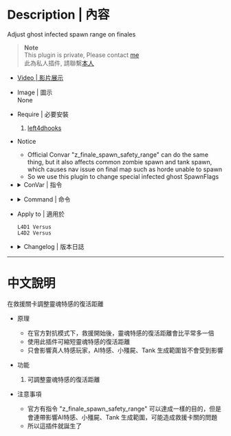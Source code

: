 # Description | 內容
Adjust ghost infected spawn range on finales

> __Note__ <br/>
This plugin is private, Please contact [me](https://github.com/fbef0102/Game-Private_Plugin#私人插件列表-private-plugins-list)<br/>
此為私人插件, 請聯繫[本人](https://github.com/fbef0102/Game-Private_Plugin#私人插件列表-private-plugins-list)

* [Video | 影片展示](https://youtu.be/sXjPd-sALGs)

* Image | 圖示
<br/>None

* Require | 必要安裝
	1. [left4dhooks](https://forums.alliedmods.net/showthread.php?t=321696)

* Notice
	* Official Convar "z_finale_spawn_safety_range" can do the same thing, but it also affects common zombie spawn and tank spawn, which causes nav issue on final map such as horde unable to spawn
	* So we use this plugin to change special infected ghost SpawnFlags

* <details><summary>ConVar | 指令</summary>

	* cfg/sourcemod/l4d_ghost_FinaleSpawn.cfg
		```php
		// 0=Plugin off, 1=Plugin on.
		l4d_ghost_FinaleSpawn_enable "1"

		// Ghost infected spawn range on finals
		l4d_ghost_FinaleSpawn_range "200.0"
		```
</details>

* <details><summary>Command | 命令</summary>

	None
</details>

* Apply to | 適用於
	```
	L4D1 Versus
	L4D2 Versus
	```

* <details><summary>Changelog | 版本日誌</summary>

	* v1.0h 
		* Individual plugin
		* Auto generate cfg

	* v0.0
	    * [From confoglcompmod in SirPlease/L4D2-Competitive-Rework](https://github.com/SirPlease/L4D2-Competitive-Rework/blob/master/addons/sourcemod/scripting/confoglcompmod/FinaleSpawn.sp)
</details>

- - - -
# 中文說明
在救援關卡調整靈魂特感的復活距離

* 原理
	* 在官方對抗模式下，救援開始後，靈魂特感的復活距離會比平常多一倍
	* 使用此插件可縮短靈魂特感的復活距離
	* 只會影響真人特感玩家，AI特感、小殭屍、Tank 生成範圍皆不會受到影響

* 功能
	1. 可調整靈魂特感的復活距離

* 注意事項
	* 官方有指令 "z_finale_spawn_safety_range" 可以達成一樣的目的，但是會連帶影響AI特感、小殭屍、Tank 生成範圍，可能造成救援卡關的問題
	* 所以這插件就誕生了
